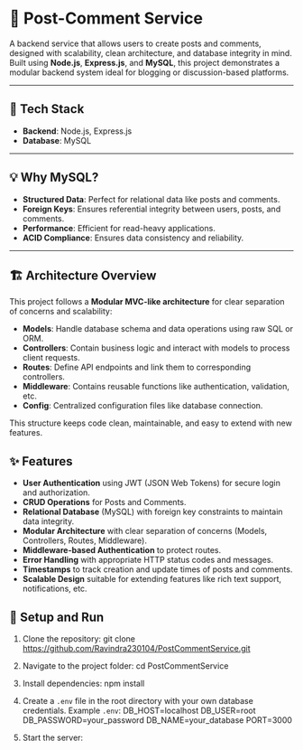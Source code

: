 # 📝 Post-Comment Service

A backend service that allows users to create posts and comments, designed with scalability, clean architecture, and database integrity in mind. Built using **Node.js**, **Express.js**, and **MySQL**, this project demonstrates a modular backend system ideal for blogging or discussion-based platforms.

---

## 🔧 Tech Stack

- **Backend**: Node.js, Express.js
- **Database**: MySQL

---

## 💡 Why MySQL?

- **Structured Data**: Perfect for relational data like posts and comments.
- **Foreign Keys**: Ensures referential integrity between users, posts, and comments.
- **Performance**: Efficient for read-heavy applications.
- **ACID Compliance**: Ensures data consistency and reliability.

---

## 🏗️ Architecture Overview

This project follows a **Modular MVC-like architecture** for clear separation of concerns and scalability:

- **Models**: Handle database schema and data operations using raw SQL or ORM.
- **Controllers**: Contain business logic and interact with models to process client requests.
- **Routes**: Define API endpoints and link them to corresponding controllers.
- **Middleware**: Contains reusable functions like authentication, validation, etc.
- **Config**: Centralized configuration files like database connection.

This structure keeps code clean, maintainable, and easy to extend with new features.


## ✨ Features

- **User Authentication** using JWT (JSON Web Tokens) for secure login and authorization.
- **CRUD Operations** for Posts and Comments.
- **Relational Database** (MySQL) with foreign key constraints to maintain data integrity.
- **Modular Architecture** with clear separation of concerns (Models, Controllers, Routes, Middleware).
- **Middleware-based Authentication** to protect routes.
- **Error Handling** with appropriate HTTP status codes and messages.
- **Timestamps** to track creation and update times of posts and comments.
- **Scalable Design** suitable for extending features like rich text support, notifications, etc.



## 🚀 Setup and Run

1. Clone the repository: git clone https://github.com/Ravindra230104/PostCommentService.git
2. Navigate to the project folder: cd PostCommentService
3. Install dependencies: npm install
4. Create a `.env` file in the root directory with your own database credentials. Example `.env`:
   DB_HOST=localhost
   DB_USER=root
   DB_PASSWORD=your_password
   DB_NAME=your_database
   PORT=3000

5. Start the server:



 


   



